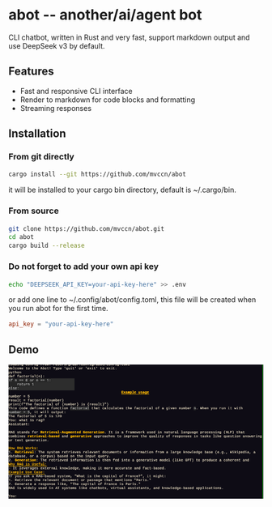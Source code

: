 # abot -- another/ai/agent bot
CLI chatbot, written in Rust and very fast, support markdown output and use DeepSeek v3 by default. 

## Features
- Fast and responsive CLI interface
- Render to markdown for code blocks and formatting
- Streaming responses

## Installation

### From git directly

```bash
cargo install --git https://github.com/mvccn/abot
```
it will be installed to your cargo bin directory, default is ~/.cargo/bin. 

### From source

```bash
git clone https://github.com/mvccn/abot.git
cd abot
cargo build --release
```
### Do not forget to add your own api key

```bash
echo "DEEPSEEK_API_KEY=your-api-key-here" >> .env
```
or add one line to ~/.config/abot/config.toml, this file will be created when you run abot for the first time.
```toml
api_key = "your-api-key-here"
```

## Demo

![abot demo](./assets/abot.png)